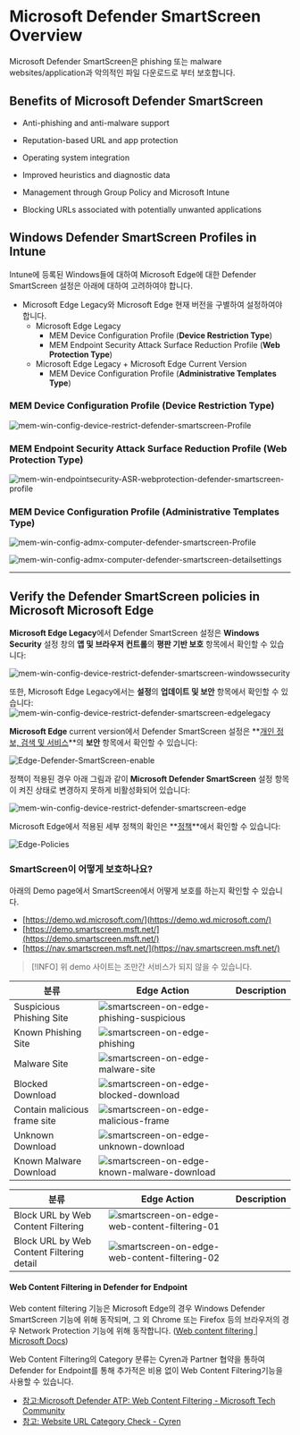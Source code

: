﻿
# Microsoft Defender SmartScreen Overview

Microsoft Defender SmartScreen은 phishing 또는 malware websites/application과 악의적인 파일 다운로드로 부터 보호합니다.

## Benefits of Microsoft Defender SmartScreen

- Anti-phishing and anti-malware support

- Reputation-based URL and app protection

- Operating system integration

- Improved heuristics and diagnostic data

- Management through Group Policy and Microsoft Intune

- Blocking URLs associated with potentially unwanted applications

## Windows Defender SmartScreen Profiles in Intune

Intune에 등록된 Windows들에 대하여 Microsoft Edge에 대한 Defender SmartScreen 설정은 아래에 대하여 고려하여야 합니다.

- Microsoft Edge Legacy와 Microsoft Edge 현재 버전을 구별하여 설정하여야 합니다.
    - Microsoft Edge Legacy
        - MEM Device Configuration Profile (**Device Restriction Type**)
        - MEM Endpoint Security Attack Surface Reduction Profile (**Web Protection Type**)
    - Microsoft Edge Legacy + Microsoft Edge Current Version
        - MEM Device Configuration Profile (**Administrative Templates Type**)

### MEM Device Configuration Profile (**Device Restriction Type**)

![mem-win-config-device-restrict-defender-smartscreen-Profile](https://github.com/kj-park/tech/blob/main/Microsoft365/Security/.media/mem-win-config-device-restrict-defender-smartscreen-Profile.png?raw=true)


### MEM Endpoint Security Attack Surface Reduction Profile (**Web Protection Type**)

![mem-win-endpointsecurity-ASR-webprotection-defender-smartscreen-profile](https://github.com/kj-park/tech/blob/main/Microsoft365/Security/.media/mem-win-endpointsecurity-ASR-webprotection-defender-smartscreen-profile.png?raw=true)


### MEM Device Configuration Profile (**Administrative Templates Type**)

![mem-win-config-admx-computer-defender-smartscreen-Profile](https://github.com/kj-park/tech/blob/main/Microsoft365/Security/.media/mem-win-config-admx-computer-defender-smartscreen-Profile.png?raw=true)

![mem-win-config-admx-computer-defender-smartscreen-detailsettings](https://github.com/kj-park/tech/blob/main/Microsoft365/Security/.media/mem-win-config-admx-computer-defender-smartscreen-detailsettings.png?raw=true)

---

## Verify the Defender SmartScreen policies in Microsoft Microsoft Edge

**Microsoft Edge Legacy**에서 Defender SmartScreen 설정은 **Windows Security** 설정 창의 **앱 및 브라우저 컨트롤**의 **평판 기반 보호** 항목에서 확인할 수 있습니다:

![mem-win-config-device-restrict-defender-smartscreen-windowssecurity](https://github.com/kj-park/tech/blob/main/Microsoft365/Security/.media/mem-win-config-device-restrict-defender-smartscreen-windowssecurity.png?raw=true)

또한, Microsoft Edge Legacy에서는 **설정**의 **업데이트 및 보안** 항목에서 확인할 수 있습니다:
![mem-win-config-device-restrict-defender-smartscreen-edgelegacy](https://github.com/kj-park/tech/blob/main/Microsoft365/Security/.media/mem-win-config-device-restrict-defender-smartscreen-edgelegacy.png?raw=true)

**Microsoft Edge** current version에서 Defender SmartScreen 설정은 **[개인 정보, 검색 및 서비스](edge://settings/privacy)**의 **보안** 항목에서 확인할 수 있습니다:

![Edge-Defender-SmartScreen-enable](https://github.com/kj-park/tech/blob/main/Microsoft365/Security/.media/Edge-Defender-SmartScreen-enable.png?raw=true)

정책이 적용된 경우 아래 그림과 같이 **Microsoft Defender SmartScreen** 설정 항목이 켜진 상태로 변경하지 못하게 비활성화되어 있습니다:

![mem-win-config-device-restrict-defender-smartscreen-edge](https://github.com/kj-park/tech/blob/main/Microsoft365/Security/.media/mem-win-config-device-restrict-defender-smartscreen-edge.png?raw=true)

Microsoft Edge에서 적용된 세부 정책의 확인은 **[정책](edge://policy/)**에서 확인할 수 있습니다:

![Edge-Policies](https://github.com/kj-park/tech/blob/main/Microsoft365/Security/.media/Edge-Policies.png?raw=true)

### SmartScreen이 어떻게 보호하나요?

아래의 Demo page에서 SmartScreen에서 어떻게 보호를 하는지 확인할 수 있습니다.

- [https://demo.wd.microsoft.com/](https://demo.wd.microsoft.com/)
- [https://demo.smartscreen.msft.net/](https://demo.smartscreen.msft.net/)
- [https://nav.smartscreen.msft.net/](https://nav.smartscreen.msft.net/)

> [!INFO] 
> 위 demo 사이트는 조만간 서비스가 되지 않을 수 있습니다.

| 분류 | Edge Action | Description |
|--|--|--|
| Suspicious Phishing Site | ![smartscreen-on-edge-phishing-suspicious](https://github.com/kj-park/tech/blob/main/Microsoft365/Security/.media/smartscreen-on-edge-phishing-suspicious.png?raw=true) |  |
| Known Phishing Site  | ![smartscreen-on-edge-phishing](https://github.com/kj-park/tech/blob/main/Microsoft365/Security/.media/smartscreen-on-edge-phishing.png?raw=true) |  |
| Malware Site | ![smartscreen-on-edge-malware-site](https://github.com/kj-park/tech/blob/main/Microsoft365/Security/.media/smartscreen-on-edge-malware-site.png?raw=true) |  |
| Blocked Download | ![smartscreen-on-edge-blocked-download](https://github.com/kj-park/tech/blob/main/Microsoft365/Security/.media/smartscreen-on-edge-blocked-download.png?raw=true) |  |
| Contain malicious frame site | ![smartscreen-on-edge-malicious-frame](https://github.com/kj-park/tech/blob/main/Microsoft365/Security/.media/smartscreen-on-edge-malicious-frame.png?raw=true) |  |
| Unknown Download | ![smartscreen-on-edge-unknown-download](https://github.com/kj-park/tech/blob/main/Microsoft365/Security/.media/smartscreen-on-edge-unknown-download.png?raw=true) |  |
| Known Malware Download | ![smartscreen-on-edge-known-malware-download](https://github.com/kj-park/tech/blob/main/Microsoft365/Security/.media/smartscreen-on-edge-known-malware-download.png?raw=true) |  |

| 분류 | Edge Action | Description |
|--|--|--|
| Block URL by Web Content Filtering | ![smartscreen-on-edge-web-content-filtering-01](https://github.com/kj-park/tech/blob/main/Microsoft365/Security/.media/smartscreen-on-edge-web-content-filtering-01.png?raw=true) |  |
| Block URL by Web Content Filtering detail | ![smartscreen-on-edge-web-content-filtering-02](https://github.com/kj-park/tech/blob/main/Microsoft365/Security/.media/smartscreen-on-edge-web-content-filtering-02.png?raw=true) |  |

#### Web Content Filtering in Defender for Endpoint

Web content filtering 기능은 Microsoft Edge의 경우 Windows Defender SmartScreen 기능에 위해 동작되며, 그 외 Chrome 또는 Firefox 등의 브라우저의 경우 Network Protection 기능에 위해 동작합니다. ([Web content filtering | Microsoft Docs](https://docs.microsoft.com/en-us/microsoft-365/security/defender-endpoint/web-content-filtering?view=o365-worldwide#what-is-web-content-filtering))

Web Content Filtering의 Category 분류는 Cyren과 Partner 협약을 통하여 Defender for Endpoint를 통해 추가적은 비용 없이 Web Content Filtering기능을 사용할 수 있습니다. 

- [참고:Microsoft Defender ATP: Web Content Filtering - Microsoft Tech Community](https://techcommunity.microsoft.com/t5/core-infrastructure-and-security/microsoft-defender-atp-web-content-filtering/ba-p/1550096)
- [참고: Website URL Category Check - Cyren](https://www.cyren.com/security-center/url-category-check-gate)
